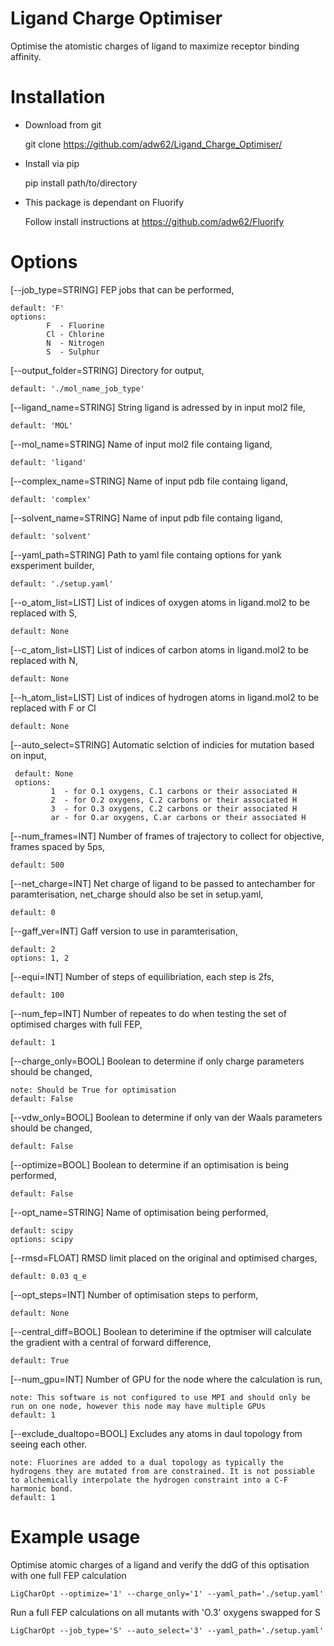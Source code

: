 # Ligand Charge Optimiser
Optimise the atomistic charges of ligand to maximize receptor binding affinity.

# Installation

- Download from git

  git clone https://github.com/adw62/Ligand_Charge_Optimiser/

- Install via pip

  pip install path/to/directory
  
- This package is dependant on Fluorify

  Follow install instructions at https://github.com/adw62/Fluorify
  
# Options

[--job_type=STRING] FEP jobs that can be performed,

    default: 'F'
    options:
            F  - Fluorine
            Cl - Chlorine
            N  - Nitrogen
            S  - Sulphur


[--output_folder=STRING] Directory for output,

    default: './mol_name_job_type'
            
[--ligand_name=STRING] String ligand is adressed by in input mol2 file,

    default: 'MOL'
    
[--mol_name=STRING] Name of input mol2 file containg ligand,

    default: 'ligand'
    
[--complex_name=STRING] Name of input pdb file containg ligand,

    default: 'complex'
                     
[--solvent_name=STRING] Name of input pdb file containg ligand,

    default: 'solvent'
                      
[--yaml_path=STRING] Path to yaml file containg options for yank exsperiment builder,

    default: './setup.yaml'
    
[--o_atom_list=LIST] List of indices of oxygen atoms in ligand.mol2 to be replaced with S,

    default: None
    
[--c_atom_list=LIST] List of indices of carbon atoms in ligand.mol2 to be replaced with N,

    default: None
    
[--h_atom_list=LIST] List of indices of hydrogen atoms in ligand.mol2 to be replaced with F or Cl

    default: None
    
[--auto_select=STRING] Automatic selction of indicies for mutation based on input,

     default: None
     options:
             1  - for O.1 oxygens, C.1 carbons or their associated H
             2  - for O.2 oxygens, C.2 carbons or their associated H
             3  - for O.3 oxygens, C.2 carbons or their associated H
             ar - for O.ar oxygens, C.ar carbons or their associated H
                       
[--num_frames=INT] Number of frames of trajectory to collect for objective, frames spaced by 5ps,

    default: 500

[--net_charge=INT] Net charge of ligand to be passed to antechamber for paramterisation, net_charge should also be set in setup.yaml,

    default: 0                   
            
[--gaff_ver=INT] Gaff version to use in paramterisation,

    default: 2           
    options: 1, 2
    
[--equi=INT] Number of steps of equilibriation, each step is 2fs,

    default: 100

[--num_fep=INT] Number of repeates to do when testing the set of optimised charges with full FEP,

    default: 1             

[--charge_only=BOOL] Boolean to determine if only charge parameters should be changed,

    note: Should be True for optimisation          
    default: False                    

[--vdw_only=BOOL] Boolean to determine if only van der Waals parameters should be changed,

    default: False

[--optimize=BOOL] Boolean to determine if an optimisation is being performed,

    default: False
       
[--opt_name=STRING] Name of optimisation being performed,

    default: scipy              
    options: scipy 
                     
[--rmsd=FLOAT] RMSD limit placed on the original and optimised charges,

    default: 0.03 q_e

[--opt_steps=INT] Number of optimisation steps to perform,

    default: None

[--central_diff=BOOL] Boolean to deterimine if the optmiser will calculate the gradient with a central of forward difference,

    default: True

[--num_gpu=INT] Number of GPU for the node where the calculation is run,

    note: This software is not configured to use MPI and should only be run on one node, however this node may have multiple GPUs
    default: 1
    
[--exclude_dualtopo=BOOL] Excludes any atoms in daul topology from seeing each other.
    
    note: Fluorines are added to a dual topology as typically the hydrogens they are mutated from are constrained. It is not possiable to alchemically interpolate the hydrogen constraint into a C-F harmonic bond.
    default: 1


# Example usage

Optimise atomic charges of a ligand and verify the ddG of this optisation with one full FEP calculation 

    LigCharOpt --optimize='1' --charge_only='1' --yaml_path='./setup.yaml'

Run a full FEP calculations on all mutants with 'O.3' oxygens swapped for S  

    LigCharOpt --job_type='S' --auto_select='3' --yaml_path='./setup.yaml'
